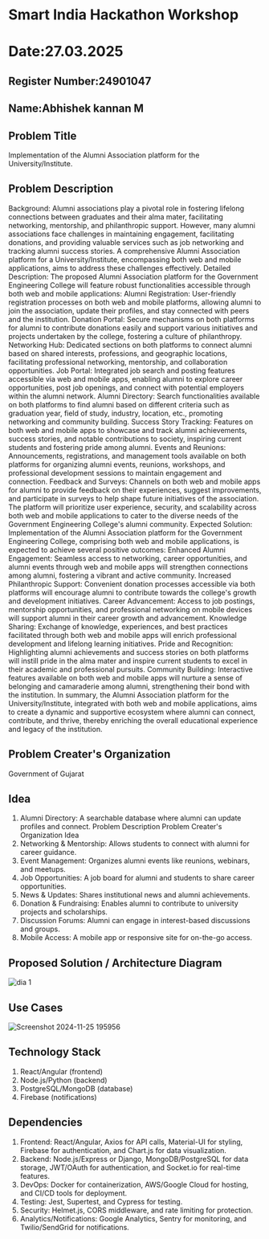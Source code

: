 # Smart India Hackathon Workshop
# Date:27.03.2025
## Register Number:24901047
## Name:Abhishek kannan M 
## Problem Title
Implementation of the Alumni Association platform for the University/Institute.
## Problem Description
Background: Alumni associations play a pivotal role in fostering lifelong connections between graduates and their alma mater, facilitating networking, mentorship, and philanthropic support. However, many alumni associations face challenges in maintaining engagement, facilitating donations, and providing valuable services such as job networking and tracking alumni success stories. A comprehensive Alumni Association platform for a University/Institute, encompassing both web and mobile applications, aims to address these challenges effectively. Detailed Description: The proposed Alumni Association platform for the Government Engineering College will feature robust functionalities accessible through both web and mobile applications: Alumni Registration: User-friendly registration processes on both web and mobile platforms, allowing alumni to join the association, update their profiles, and stay connected with peers and the institution. Donation Portal: Secure mechanisms on both platforms for alumni to contribute donations easily and support various initiatives and projects undertaken by the college, fostering a culture of philanthropy. Networking Hub: Dedicated sections on both platforms to connect alumni based on shared interests, professions, and geographic locations, facilitating professional networking, mentorship, and collaboration opportunities. Job Portal: Integrated job search and posting features accessible via web and mobile apps, enabling alumni to explore career opportunities, post job openings, and connect with potential employers within the alumni network. Alumni Directory: Search functionalities available on both platforms to find alumni based on different criteria such as graduation year, field of study, industry, location, etc., promoting networking and community building. Success Story Tracking: Features on both web and mobile apps to showcase and track alumni achievements, success stories, and notable contributions to society, inspiring current students and fostering pride among alumni. Events and Reunions: Announcements, registrations, and management tools available on both platforms for organizing alumni events, reunions, workshops, and professional development sessions to maintain engagement and connection. Feedback and Surveys: Channels on both web and mobile apps for alumni to provide feedback on their experiences, suggest improvements, and participate in surveys to help shape future initiatives of the association. The platform will prioritize user experience, security, and scalability across both web and mobile applications to cater to the diverse needs of the Government Engineering College's alumni community. Expected Solution: Implementation of the Alumni Association platform for the Government Engineering College, comprising both web and mobile applications, is expected to achieve several positive outcomes: Enhanced Alumni Engagement: Seamless access to networking, career opportunities, and alumni events through web and mobile apps will strengthen connections among alumni, fostering a vibrant and active community. Increased Philanthropic Support: Convenient donation processes accessible via both platforms will encourage alumni to contribute towards the college's growth and development initiatives. Career Advancement: Access to job postings, mentorship opportunities, and professional networking on mobile devices will support alumni in their career growth and advancement. Knowledge Sharing: Exchange of knowledge, experiences, and best practices facilitated through both web and mobile apps will enrich professional development and lifelong learning initiatives. Pride and Recognition: Highlighting alumni achievements and success stories on both platforms will instill pride in the alma mater and inspire current students to excel in their academic and professional pursuits. Community Building: Interactive features available on both web and mobile apps will nurture a sense of belonging and camaraderie among alumni, strengthening their bond with the institution. In summary, the Alumni Association platform for the University/Institute, integrated with both web and mobile applications, aims to create a dynamic and supportive ecosystem where alumni can connect, contribute, and thrive, thereby enriching the overall educational experience and legacy of the institution.
## Problem Creater's Organization
Government of Gujarat

## Idea
1. Alumni Directory: A searchable database where alumni can update profiles and connect.
Problem Description
Problem Creater's Organization
Idea
2. Networking & Mentorship: Allows students to connect with alumni for career guidance.
3. Event Management: Organizes alumni events like reunions, webinars, and meetups.
4. Job Opportunities: A job board for alumni and students to share career opportunities.
5. News & Updates: Shares institutional news and alumni achievements.
6. Donation & Fundraising: Enables alumni to contribute to university projects and scholarships.
7. Discussion Forums: Alumni can engage in interest-based discussions and groups.
8. Mobile Access: A mobile app or responsive site for on-the-go access.

## Proposed Solution / Architecture Diagram

![dia 1](https://github.com/user-attachments/assets/f6f6a635-1668-4712-8381-101ef1748f40)


## Use Cases

![Screenshot 2024-11-25 195956](https://github.com/user-attachments/assets/bd90edbd-ffd7-4047-a954-9fe0c2c99a18)

## Technology Stack
 1. React/Angular (frontend)
 2. Node.js/Python (backend)
 3. PostgreSQL/MongoDB (database)
 4. Firebase (notifications)

## Dependencies
 1. Frontend: React/Angular, Axios for API calls, Material-UI for styling, Firebase for
 authentication, and Chart.js for data visualization.
 2. Backend: Node.js/Express or Django, MongoDB/PostgreSQL for data storage,
 JWT/OAuth for authentication, and Socket.io for real-time features.
 3. DevOps: Docker for containerization, AWS/Google Cloud for hosting, and CI/CD
 tools for deployment.
 4. Testing: Jest, Supertest, and Cypress for testing.
 5. Security: Helmet.js, CORS middleware, and rate limiting for protection.
 6. Analytics/Notifications: Google Analytics, Sentry for monitoring, and
 Twilio/SendGrid for notifications.
